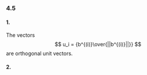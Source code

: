 ### 4.5

#### 1.

The vectors
$$
u_i = {b^{(i)}\over{||b^{(i)}||}}
$$ are orthogonal unit vectors.

#### 2.
